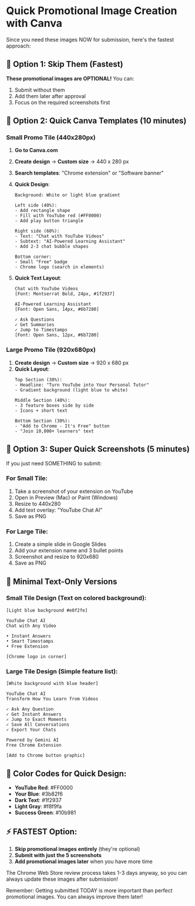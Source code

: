 # Quick Promotional Image Creation with Canva

Since you need these images NOW for submission, here's the fastest approach:

## 🚀 Option 1: Skip Them (Fastest)

**These promotional images are OPTIONAL!** You can:
1. Submit without them
2. Add them later after approval
3. Focus on the required screenshots first

## 🎨 Option 2: Quick Canva Templates (10 minutes)

### Small Promo Tile (440x280px)

1. **Go to Canva.com**
2. **Create design** → **Custom size** → 440 x 280 px
3. **Search templates**: "Chrome extension" or "Software banner"
4. **Quick Design**:
   ```
   Background: White or light blue gradient
   
   Left side (40%):
   - Add rectangle shape
   - Fill with YouTube red (#FF0000)
   - Add play button triangle
   
   Right side (60%):
   - Text: "Chat with YouTube Videos"
   - Subtext: "AI-Powered Learning Assistant"
   - Add 2-3 chat bubble shapes
   
   Bottom corner:
   - Small "Free" badge
   - Chrome logo (search in elements)
   ```

5. **Quick Text Layout**:
   ```
   Chat with YouTube Videos
   [Font: Montserrat Bold, 24px, #1f2937]
   
   AI-Powered Learning Assistant
   [Font: Open Sans, 14px, #6b7280]
   
   ✓ Ask Questions
   ✓ Get Summaries  
   ✓ Jump to Timestamps
   [Font: Open Sans, 12px, #6b7280]
   ```

### Large Promo Tile (920x680px)

1. **Create design** → **Custom size** → 920 x 680 px
2. **Quick Layout**:
   ```
   Top Section (30%):
   - Headline: "Turn YouTube into Your Personal Tutor"
   - Gradient background (light blue to white)
   
   Middle Section (40%):
   - 3 feature boxes side by side
   - Icons + short text
   
   Bottom Section (30%):
   - "Add to Chrome - It's Free" button
   - "Join 10,000+ learners" text
   ```

## 🎯 Option 3: Super Quick Screenshots (5 minutes)

If you just need SOMETHING to submit:

### For Small Tile:
1. Take a screenshot of your extension on YouTube
2. Open in Preview (Mac) or Paint (Windows)
3. Resize to 440x280
4. Add text overlay: "YouTube Chat AI"
5. Save as PNG

### For Large Tile:
1. Create a simple slide in Google Slides
2. Add your extension name and 3 bullet points
3. Screenshot and resize to 920x680
4. Save as PNG

## 📝 Minimal Text-Only Versions

### Small Tile Design (Text on colored background):
```
[Light blue background #e0f2fe]

YouTube Chat AI
Chat with Any Video

• Instant Answers
• Smart Timestamps
• Free Extension

[Chrome logo in corner]
```

### Large Tile Design (Simple feature list):
```
[White background with blue header]

YouTube Chat AI
Transform How You Learn from Videos

✓ Ask Any Question
✓ Get Instant Answers  
✓ Jump to Exact Moments
✓ Save All Conversations
✓ Export Your Chats

Powered by Gemini AI
Free Chrome Extension

[Add to Chrome button graphic]
```

## 🎨 Color Codes for Quick Design:

- **YouTube Red**: #FF0000
- **Your Blue**: #3b82f6
- **Dark Text**: #1f2937
- **Light Gray**: #f8f9fa
- **Success Green**: #10b981

## ⚡ FASTEST Option:

1. **Skip promotional images entirely** (they're optional)
2. **Submit with just the 5 screenshots**
3. **Add promotional images later** when you have more time

The Chrome Web Store review process takes 1-3 days anyway, so you can always update these images after submission!

Remember: Getting submitted TODAY is more important than perfect promotional images. You can always improve them later!